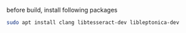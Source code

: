 before build, install following packages
```bash
sudo apt install clang libtesseract-dev libleptonica-dev
```
